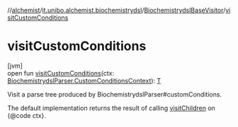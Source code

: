 //[alchemist](../../../index.md)/[it.unibo.alchemist.biochemistrydsl](../index.md)/[BiochemistrydslBaseVisitor](index.md)/[visitCustomConditions](visit-custom-conditions.md)

# visitCustomConditions

[jvm]\
open fun [visitCustomConditions](visit-custom-conditions.md)(ctx: [BiochemistrydslParser.CustomConditionsContext](../-biochemistrydsl-parser/-custom-conditions-context/index.md)): [T](../../it.unibo.alchemist.model.implementations.environments/-limited-continuos2-d/index.md)

Visit a parse tree produced by BiochemistrydslParser#customConditions. 

The default implementation returns the result of calling [visitChildren](index.md#668592954%2FFunctions%2F-267951372) on {@code ctx}.
